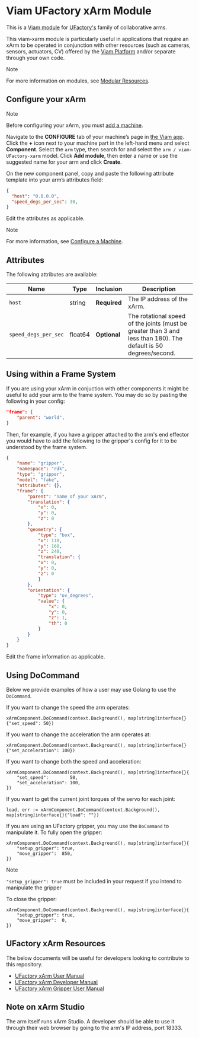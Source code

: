 # Viam UFactory xArm Module

This is a [Viam module](https://docs.viam.com/how-tos/create-module/) for [UFactory's](https://www.ufactory.cc/) family of collaborative arms.

This viam-xarm module is particularly useful in applications that require an xArm to be operated in conjunction with other resources (such as cameras, sensors, actuators, CV) offered by the [Viam Platform](https://www.viam.com/) and/or separate through your own code.

> [!NOTE]
> For more information on modules, see [Modular Resources](https://docs.viam.com/registry/#modular-resources).

## Configure your xArm

> [!NOTE]
> Before configuring your xArm, you must [add a machine](https://docs.viam.com/fleet/machines/#add-a-new-machine).

Navigate to the **CONFIGURE** tab of your machine’s page in [the Viam app](https://app.viam.com/). Click the **+** icon next to your machine part in the left-hand menu and select **Component**. Select the `arm` type, then search for and select the `arm / viam-UFactory-xarm` model. Click **Add module**, then enter a name or use the suggested name for your arm and click **Create**.

On the new component panel, copy and paste the following attribute template into your arm’s attributes field:

```json
{
  "host": "0.0.0.0",
  "speed_degs_per_sec": 30,
}
```

Edit the attributes as applicable.

> [!NOTE]
> For more information, see [Configure a Machine](https://docs.viam.com/build/configure/).

## Attributes

The following attributes are available:

| Name | Type | Inclusion | Description |
| ---- | ---- | --------- | ----------- |
| `host` | string | **Required** | The IP address of the xArm.  |
| `speed_degs_per_sec` | float64 | **Optional** | The rotational speed of the joints (must be greater than 3 and less than 180). The default is 50 degrees/second.  |

## Using within a Frame System

If you are using your xArm in conjuction with other components it might be useful to add your arm to the frame system. You may do so by pasting the following in your config:
```json
"frame": {
    "parent": "world",
}
```

Then, for example, if you have a gripper attached to the arm's end effector you would have to add the following to the gripper's config for it to be understood by the frame system.

```json
{
    "name": "gripper",
    "namespace": "rdk",
    "type": "gripper",
    "model": "fake",
    "attributes": {},
    "frame": {
        "parent": "name of your xArm",
        "translation": {
            "x": 0,
            "y": 0,
            "z": 0
        },
        "geometry": {
            "type": "box",
            "x": 110,
            "y": 160,
            "z": 240,
            "translation": {
            "x": 0,
            "y": 0,
            "z": 0
            }
        },
        "orientation": {
            "type": "ov_degrees",
            "value": {
                "x": 0,
                "y": 0,
                "z": 1,
                "th": 0
            }
        }
    }
}
```

Edit the frame information as applicable.

## Using DoCommand
Below we provide examples of how a user may use Golang to use the `DoCommand`.

If you want to change the speed the arm operates:
```
xArmComponent.DoCommand(context.Background(), map[string]interface{}{"set_speed": 50})
```

If you want to change the acceleration the arm operates at: 
```
xArmComponent.DoCommand(context.Background(), map[string]interface{}{"set_acceleration": 100})
```

If you want to change both the speed and acceleration:
```
xArmComponent.DoCommand(context.Background(), map[string]interface{}{
    "set_speed":        50,
    "set_acceleration": 100,
})
```

If you want to get the current joint torques of the servo for each joint:
```
load, err := xArmComponent.DoCommand(context.Background(), map[string]interface{}{"load": ""})
```

If you are using an UFactory gripper, you may use the `DoCommand` to manipulate it.
To fully open the gripper:
```
xArmComponent.DoCommand(context.Background(), map[string]interface{}{
    "setup_gripper": true,
    "move_gripper":  850,
})
```
> [!NOTE]
> `"setup_gripper": true` must be included in your request if you intend to manipulate the gripper

To close the gripper:
```
xArmComponent.DoCommand(context.Background(), map[string]interface{}{
    "setup_gripper": true,
    "move_gripper":  0,
})
```



## UFactory xArm Resources
The below documents will be useful for developers looking to contribute to this repository.
* [UFactory xArm User Manual](https://www.ufactory.cc/wp-content/uploads/2023/05/xArm-User-Manual-V2.0.0.pdf)
* [UFactory xArm Developer Manual](https://www.ufactory.cc/wp-content/uploads/2023/04/xArm-Developer-Manual-V1.10.0.pdf)
* [UFactory xArm Gripper User Manual](http://download.ufactory.cc/xarm/tool/Gripper%20User%20Manual.pdf?v=1594857600061)

## Note on xArm Studio

The arm itself runs xArm Studio. A developer should be able to use it through their web browser by going to the arm's IP address, port 18333.
